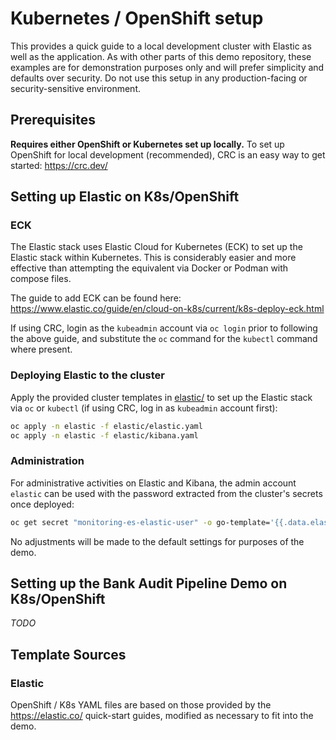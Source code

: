 # Kubernetes / OpenShift setup
This provides a quick guide to a local development cluster with Elastic as well as the application. As with other parts of this demo repository, these examples are for demonstration purposes only and will prefer simplicity and defaults over security. Do not use this setup in any production-facing or security-sensitive environment.

## Prerequisites
**Requires either OpenShift or Kubernetes set up locally.** To set up OpenShift for local development (recommended), CRC is an easy way to get started: https://crc.dev/

## Setting up Elastic on K8s/OpenShift
### ECK
The Elastic stack uses Elastic Cloud for Kubernetes (ECK) to set up the Elastic stack within Kubernetes. This is considerably easier and more effective than attempting the equivalent via Docker or Podman with compose files.

The guide to add ECK can be found here: https://www.elastic.co/guide/en/cloud-on-k8s/current/k8s-deploy-eck.html 

If using CRC, login as the `kubeadmin` account via `oc login` prior to following the above guide, and substitute the `oc` command for the `kubectl` command where present.

### Deploying Elastic to the cluster
Apply the provided cluster templates in [elastic/](elastic/) to set up the Elastic stack via `oc` or `kubectl` (if using CRC, log in as `kubeadmin` account first):

```bash
oc apply -n elastic -f elastic/elastic.yaml
oc apply -n elastic -f elastic/kibana.yaml
```

### Administration
For administrative activities on Elastic and Kibana, the admin account `elastic` can be used with the password extracted from the cluster's secrets once deployed:

```bash
oc get secret "monitoring-es-elastic-user" -o go-template='{{.data.elastic | base64decode }}'
```

No adjustments will be made to the default settings for purposes of the demo.

## Setting up the Bank Audit Pipeline Demo on K8s/OpenShift
*TODO*

## Template Sources
### Elastic
OpenShift / K8s YAML files are based on those provided by the https://elastic.co/ quick-start guides, modified as necessary to fit into the demo.